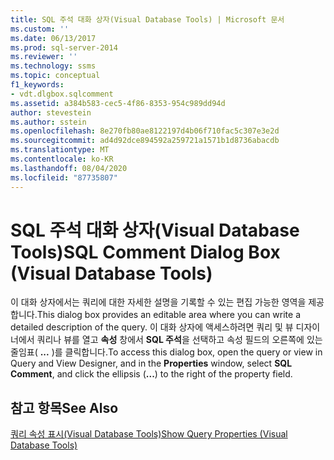 ```yaml
---
title: SQL 주석 대화 상자(Visual Database Tools) | Microsoft 문서
ms.custom: ''
ms.date: 06/13/2017
ms.prod: sql-server-2014
ms.reviewer: ''
ms.technology: ssms
ms.topic: conceptual
f1_keywords:
- vdt.dlgbox.sqlcomment
ms.assetid: a384b583-cec5-4f86-8353-954c989dd94d
author: stevestein
ms.author: sstein
ms.openlocfilehash: 8e270fb80ae8122197d4b06f710fac5c307e3e2d
ms.sourcegitcommit: ad4d92dce894592a259721a1571b1d8736abacdb
ms.translationtype: MT
ms.contentlocale: ko-KR
ms.lasthandoff: 08/04/2020
ms.locfileid: "87735807"
---
```

# <a name="sql-comment-dialog-box-visual-database-tools"></a><span data-ttu-id="a56c9-102">SQL 주석 대화 상자(Visual Database Tools)</span><span class="sxs-lookup"><span data-stu-id="a56c9-102">SQL Comment Dialog Box (Visual Database Tools)</span></span>
  <span data-ttu-id="a56c9-103">이 대화 상자에서는 쿼리에 대한 자세한 설명을 기록할 수 있는 편집 가능한 영역을 제공합니다.</span><span class="sxs-lookup"><span data-stu-id="a56c9-103">This dialog box provides an editable area where you can write a detailed description of the query.</span></span> <span data-ttu-id="a56c9-104">이 대화 상자에 액세스하려면 쿼리 및 뷰 디자이너에서 쿼리나 뷰를 열고 **속성** 창에서 **SQL 주석**을 선택하고 속성 필드의 오른쪽에 있는 줄임표( **...** )를 클릭합니다.</span><span class="sxs-lookup"><span data-stu-id="a56c9-104">To access this dialog box, open the query or view in Query and View Designer, and in the **Properties** window, select **SQL Comment**, and click the ellipsis (**...**) to the right of the property field.</span></span>  
  
## <a name="see-also"></a><span data-ttu-id="a56c9-105">참고 항목</span><span class="sxs-lookup"><span data-stu-id="a56c9-105">See Also</span></span>  
 [<span data-ttu-id="a56c9-106">쿼리 속성 표시&#40;Visual Database Tools&#41;</span><span class="sxs-lookup"><span data-stu-id="a56c9-106">Show Query Properties &#40;Visual Database Tools&#41;</span></span>](visual-database-tools.md)  
  
  

